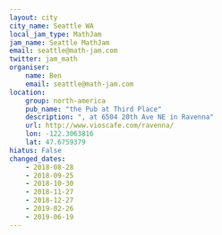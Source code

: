 ```yaml
---
layout: city
city_name: Seattle WA
local_jam_type: MathJam
jam_name: Seattle MathJam
email: seattle@math-jam.com
twitter: jam_math
organiser:
    name: Ben
    email: seattle@math-jam.com
location:
    group: north-america
    pub_name: "the Pub at Third Place"
    description: ", at 6504 20th Ave NE in Ravenna"
    url: http://www.vioscafe.com/ravenna/
    lon: -122.3063816
    lat: 47.6759379
hiatus: False
changed_dates:
    - 2018-08-28
    - 2018-09-25
    - 2018-10-30
    - 2018-11-27
    - 2018-12-27
    - 2019-02-26
    - 2019-06-19
---
```

